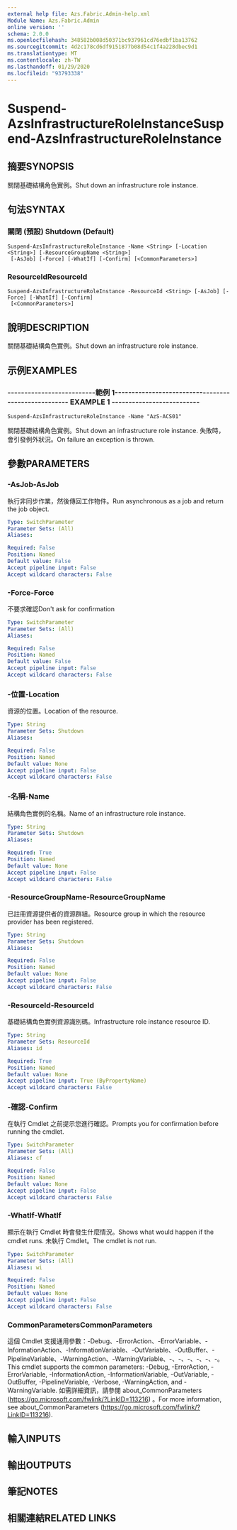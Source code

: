 ```yaml
---
external help file: Azs.Fabric.Admin-help.xml
Module Name: Azs.Fabric.Admin
online version: ''
schema: 2.0.0
ms.openlocfilehash: 348582b008d50371bc937961cd76edbf1ba13762
ms.sourcegitcommit: 4d2c178cd6df9151877b08d54c1f4a228dbec9d1
ms.translationtype: MT
ms.contentlocale: zh-TW
ms.lasthandoff: 01/29/2020
ms.locfileid: "93793338"
---
```

# <span data-ttu-id="2d37f-101">Suspend-AzsInfrastructureRoleInstance</span><span class="sxs-lookup"><span data-stu-id="2d37f-101">Suspend-AzsInfrastructureRoleInstance</span></span>

## <span data-ttu-id="2d37f-102">摘要</span><span class="sxs-lookup"><span data-stu-id="2d37f-102">SYNOPSIS</span></span>
<span data-ttu-id="2d37f-103">關閉基礎結構角色實例。</span><span class="sxs-lookup"><span data-stu-id="2d37f-103">Shut down an infrastructure role instance.</span></span>

## <span data-ttu-id="2d37f-104">句法</span><span class="sxs-lookup"><span data-stu-id="2d37f-104">SYNTAX</span></span>

### <span data-ttu-id="2d37f-105">關閉 (預設) </span><span class="sxs-lookup"><span data-stu-id="2d37f-105">Shutdown (Default)</span></span>
```
Suspend-AzsInfrastructureRoleInstance -Name <String> [-Location <String>] [-ResourceGroupName <String>]
 [-AsJob] [-Force] [-WhatIf] [-Confirm] [<CommonParameters>]
```

### <span data-ttu-id="2d37f-106">ResourceId</span><span class="sxs-lookup"><span data-stu-id="2d37f-106">ResourceId</span></span>
```
Suspend-AzsInfrastructureRoleInstance -ResourceId <String> [-AsJob] [-Force] [-WhatIf] [-Confirm]
 [<CommonParameters>]
```

## <span data-ttu-id="2d37f-107">說明</span><span class="sxs-lookup"><span data-stu-id="2d37f-107">DESCRIPTION</span></span>
<span data-ttu-id="2d37f-108">關閉基礎結構角色實例。</span><span class="sxs-lookup"><span data-stu-id="2d37f-108">Shut down an infrastructure role instance.</span></span>

## <span data-ttu-id="2d37f-109">示例</span><span class="sxs-lookup"><span data-stu-id="2d37f-109">EXAMPLES</span></span>

### <span data-ttu-id="2d37f-110">--------------------------範例 1--------------------------</span><span class="sxs-lookup"><span data-stu-id="2d37f-110">-------------------------- EXAMPLE 1 --------------------------</span></span>
```
Suspend-AzsInfrastructureRoleInstance -Name "AzS-ACS01"
```

<span data-ttu-id="2d37f-111">關閉基礎結構角色實例。</span><span class="sxs-lookup"><span data-stu-id="2d37f-111">Shut down an infrastructure role instance.</span></span>
<span data-ttu-id="2d37f-112">失敗時，會引發例外狀況。</span><span class="sxs-lookup"><span data-stu-id="2d37f-112">On failure an exception is thrown.</span></span>

## <span data-ttu-id="2d37f-113">參數</span><span class="sxs-lookup"><span data-stu-id="2d37f-113">PARAMETERS</span></span>

### <span data-ttu-id="2d37f-114">-AsJob</span><span class="sxs-lookup"><span data-stu-id="2d37f-114">-AsJob</span></span>
<span data-ttu-id="2d37f-115">執行非同步作業，然後傳回工作物件。</span><span class="sxs-lookup"><span data-stu-id="2d37f-115">Run asynchronous as a job and return the job object.</span></span>

```yaml
Type: SwitchParameter
Parameter Sets: (All)
Aliases: 

Required: False
Position: Named
Default value: False
Accept pipeline input: False
Accept wildcard characters: False
```

### <span data-ttu-id="2d37f-116">-Force</span><span class="sxs-lookup"><span data-stu-id="2d37f-116">-Force</span></span>
<span data-ttu-id="2d37f-117">不要求確認</span><span class="sxs-lookup"><span data-stu-id="2d37f-117">Don't ask for confirmation</span></span>

```yaml
Type: SwitchParameter
Parameter Sets: (All)
Aliases: 

Required: False
Position: Named
Default value: False
Accept pipeline input: False
Accept wildcard characters: False
```

### <span data-ttu-id="2d37f-118">-位置</span><span class="sxs-lookup"><span data-stu-id="2d37f-118">-Location</span></span>
<span data-ttu-id="2d37f-119">資源的位置。</span><span class="sxs-lookup"><span data-stu-id="2d37f-119">Location of the resource.</span></span>

```yaml
Type: String
Parameter Sets: Shutdown
Aliases: 

Required: False
Position: Named
Default value: None
Accept pipeline input: False
Accept wildcard characters: False
```

### <span data-ttu-id="2d37f-120">-名稱</span><span class="sxs-lookup"><span data-stu-id="2d37f-120">-Name</span></span>
<span data-ttu-id="2d37f-121">結構角色實例的名稱。</span><span class="sxs-lookup"><span data-stu-id="2d37f-121">Name of an infrastructure role instance.</span></span>

```yaml
Type: String
Parameter Sets: Shutdown
Aliases: 

Required: True
Position: Named
Default value: None
Accept pipeline input: False
Accept wildcard characters: False
```

### <span data-ttu-id="2d37f-122">-ResourceGroupName</span><span class="sxs-lookup"><span data-stu-id="2d37f-122">-ResourceGroupName</span></span>
<span data-ttu-id="2d37f-123">已註冊資源提供者的資源群組。</span><span class="sxs-lookup"><span data-stu-id="2d37f-123">Resource group in which the resource provider has been registered.</span></span>

```yaml
Type: String
Parameter Sets: Shutdown
Aliases: 

Required: False
Position: Named
Default value: None
Accept pipeline input: False
Accept wildcard characters: False
```

### <span data-ttu-id="2d37f-124">-ResourceId</span><span class="sxs-lookup"><span data-stu-id="2d37f-124">-ResourceId</span></span>
<span data-ttu-id="2d37f-125">基礎結構角色實例資源識別碼。</span><span class="sxs-lookup"><span data-stu-id="2d37f-125">Infrastructure role instance resource ID.</span></span>

```yaml
Type: String
Parameter Sets: ResourceId
Aliases: id

Required: True
Position: Named
Default value: None
Accept pipeline input: True (ByPropertyName)
Accept wildcard characters: False
```

### <span data-ttu-id="2d37f-126">-確認</span><span class="sxs-lookup"><span data-stu-id="2d37f-126">-Confirm</span></span>
<span data-ttu-id="2d37f-127">在執行 Cmdlet 之前提示您進行確認。</span><span class="sxs-lookup"><span data-stu-id="2d37f-127">Prompts you for confirmation before running the cmdlet.</span></span>

```yaml
Type: SwitchParameter
Parameter Sets: (All)
Aliases: cf

Required: False
Position: Named
Default value: None
Accept pipeline input: False
Accept wildcard characters: False
```

### <span data-ttu-id="2d37f-128">-WhatIf</span><span class="sxs-lookup"><span data-stu-id="2d37f-128">-WhatIf</span></span>
<span data-ttu-id="2d37f-129">顯示在執行 Cmdlet 時會發生什麼情況。</span><span class="sxs-lookup"><span data-stu-id="2d37f-129">Shows what would happen if the cmdlet runs.</span></span>
<span data-ttu-id="2d37f-130">未執行 Cmdlet。</span><span class="sxs-lookup"><span data-stu-id="2d37f-130">The cmdlet is not run.</span></span>

```yaml
Type: SwitchParameter
Parameter Sets: (All)
Aliases: wi

Required: False
Position: Named
Default value: None
Accept pipeline input: False
Accept wildcard characters: False
```

### <span data-ttu-id="2d37f-131">CommonParameters</span><span class="sxs-lookup"><span data-stu-id="2d37f-131">CommonParameters</span></span>
<span data-ttu-id="2d37f-132">這個 Cmdlet 支援通用參數：-Debug、-ErrorAction、-ErrorVariable、-InformationAction、-InformationVariable、-OutVariable、-OutBuffer、-PipelineVariable、-WarningAction、-WarningVariable、-、-、-、-、-、-。</span><span class="sxs-lookup"><span data-stu-id="2d37f-132">This cmdlet supports the common parameters: -Debug, -ErrorAction, -ErrorVariable, -InformationAction, -InformationVariable, -OutVariable, -OutBuffer, -PipelineVariable, -Verbose, -WarningAction, and -WarningVariable.</span></span> <span data-ttu-id="2d37f-133">如需詳細資訊，請參閱 about_CommonParameters (https://go.microsoft.com/fwlink/?LinkID=113216) 。</span><span class="sxs-lookup"><span data-stu-id="2d37f-133">For more information, see about_CommonParameters (https://go.microsoft.com/fwlink/?LinkID=113216).</span></span>

## <span data-ttu-id="2d37f-134">輸入</span><span class="sxs-lookup"><span data-stu-id="2d37f-134">INPUTS</span></span>

## <span data-ttu-id="2d37f-135">輸出</span><span class="sxs-lookup"><span data-stu-id="2d37f-135">OUTPUTS</span></span>

## <span data-ttu-id="2d37f-136">筆記</span><span class="sxs-lookup"><span data-stu-id="2d37f-136">NOTES</span></span>

## <span data-ttu-id="2d37f-137">相關連結</span><span class="sxs-lookup"><span data-stu-id="2d37f-137">RELATED LINKS</span></span>

